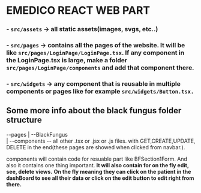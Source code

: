 # EMEDICO REACT WEB PART

### - `src/assets` -> all static assets(images, svgs, etc..)

### - `src/pages` -> contains all the pages of the website. It will be like `src/pages/LoginPage/LoginPage.tsx`. If any component in the LoginPage.tsx is large, make a folder `src/pages/LoginPage/components` and add that component there.

### - `src/widgets` -> any component that is reusable in multiple components or pages like for example `src/widgets/Button.tsx.`

## Some more info about the black fungus folder structure

--pages
|
--BlackFungus  
 |
--components
-- all other .tsx or .jsx or .js files. with GET,CREATE,UPDATE, DELETE in the end(these pages are showed when clicked from navbar.).

components will contain code for resuable part like BFSection1Form. And also it contains one thing important. **It will also contain for on the fly edit, see, delete views.** **On the fly meaning they can click on the patient in the dashBoard to see all their data or click on the edit button to edit right from there.**
